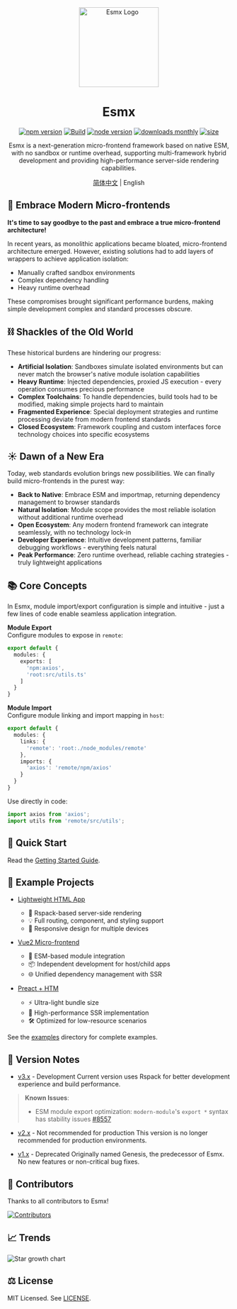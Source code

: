 <div align="center">
  <img src="https://www.esmnext.com/logo.svg?t=2025" width="180" alt="Esmx Logo" />
  <h1>Esmx</h1>
  
  <div>
    <a href="https://www.npmjs.com/package/@esmx/core"><img src="https://img.shields.io/npm/v/@esmx/core.svg" alt="npm version" /></a>
    <a href="https://github.com/esmnext/esmx/actions/workflows/build.yml"><img src="https://github.com/esmnext/esmx/actions/workflows/build.yml/badge.svg" alt="Build" /></a>
    <a href="https://nodejs.org/"><img src="https://img.shields.io/node/v/@esmx/core.svg" alt="node version" /></a>
    <a href="https://www.npmjs.com/package/@esmx/core"><img src="https://img.shields.io/npm/dm/@esmx/core.svg" alt="downloads monthly" /></a>
    <a href="https://bundlephobia.com/package/@esmx/core"><img src="https://img.shields.io/bundlephobia/minzip/@esmx/core" alt="size" /></a>
  </div>
  
  <p>Esmx is a next-generation micro-frontend framework based on native ESM, with no sandbox or runtime overhead, supporting multi-framework hybrid development and providing high-performance server-side rendering capabilities.</p>
  
  <p>
    <a href="./README.md">简体中文</a> | English
  </p>
</div>


## 💫 Embrace Modern Micro-frontends

**It's time to say goodbye to the past and embrace a true micro-frontend architecture!**

In recent years, as monolithic applications became bloated, micro-frontend architecture emerged. However, existing solutions had to add layers of wrappers to achieve application isolation:

- Manually crafted sandbox environments
- Complex dependency handling
- Heavy runtime overhead

These compromises brought significant performance burdens, making simple development complex and standard processes obscure.

## ⛓️ Shackles of the Old World

These historical burdens are hindering our progress:

- **Artificial Isolation**: Sandboxes simulate isolated environments but can never match the browser's native module isolation capabilities
- **Heavy Runtime**: Injected dependencies, proxied JS execution - every operation consumes precious performance
- **Complex Toolchains**: To handle dependencies, build tools had to be modified, making simple projects hard to maintain
- **Fragmented Experience**: Special deployment strategies and runtime processing deviate from modern frontend standards
- **Closed Ecosystem**: Framework coupling and custom interfaces force technology choices into specific ecosystems

## ☀️ Dawn of a New Era

Today, web standards evolution brings new possibilities. We can finally build micro-frontends in the purest way:

- **Back to Native**: Embrace ESM and importmap, returning dependency management to browser standards
- **Natural Isolation**: Module scope provides the most reliable isolation without additional runtime overhead
- **Open Ecosystem**: Any modern frontend framework can integrate seamlessly, with no technology lock-in
- **Developer Experience**: Intuitive development patterns, familiar debugging workflows - everything feels natural
- **Peak Performance**: Zero runtime overhead, reliable caching strategies - truly lightweight applications

## 📚 Core Concepts

In Esmx, module import/export configuration is simple and intuitive - just a few lines of code enable seamless application integration.

**Module Export**    
Configure modules to expose in `remote`:

```ts
export default {
  modules: {
    exports: [
      'npm:axios',
      'root:src/utils.ts'
    ]
  }
}
```

**Module Import**    
Configure module linking and import mapping in `host`:

```ts
export default {
  modules: {
    links: {
      'remote': 'root:./node_modules/remote'
    },
    imports: {
      'axios': 'remote/npm/axios'
    }
  }
}
```

Use directly in code:

```ts
import axios from 'axios';
import utils from 'remote/src/utils';
```

## 🚀 Quick Start
Read the [Getting Started Guide](https://www.esmnext.com/guide/start/getting-started.html).

## 🔧 Example Projects

- [Lightweight HTML App](https://www.esmnext.com/ssr-html/)
  - 🚀 Rspack-based server-side rendering
  - 💡 Full routing, component, and styling support
  - 📱 Responsive design for multiple devices

- [Vue2 Micro-frontend](https://www.esmnext.com/ssr-vue2-host/)
  - 🔗 ESM-based module integration
  - 📦 Independent development for host/child apps
  - 🌐 Unified dependency management with SSR

- [Preact + HTM](https://www.esmnext.com/ssr-preact-htm/)
  - ⚡️ Ultra-light bundle size
  - 🎯 High-performance SSR implementation
  - 🛠 Optimized for low-resource scenarios

See the [examples](https://github.com/esmnext/esmx/tree/master/examples) directory for complete examples.

## 📜 Version Notes

- [v3.x](https://www.esmnext.com) - Development
Current version uses Rspack for better development experience and build performance.

> **Known Issues**:
> - ESM module export optimization: `modern-module`'s `export *` syntax has stability issues [#8557](https://github.com/web-infra-dev/rspack/issues/8557)

- [v2.x](https://github.com/esmnext/esmx/blob/v2/docs/zh-CN/README.md) - Not recommended for production
This version is no longer recommended for production environments.

- [v1.x](https://fmfe.github.io/genesis-docs/guide/) - Deprecated
Originally named Genesis, the predecessor of Esmx. No new features or non-critical bug fixes.

## 👥 Contributors

Thanks to all contributors to Esmx!

[![Contributors](https://contrib.rocks/image?repo=esmnext/esmx)](https://github.com/esmnext/esmx/graphs/contributors)

## 📈 Trends
![Star growth chart](https://starchart.cc/esmnext/esmx.svg)

## ⚖️ License

MIT Licensed. See [LICENSE](./LICENSE).